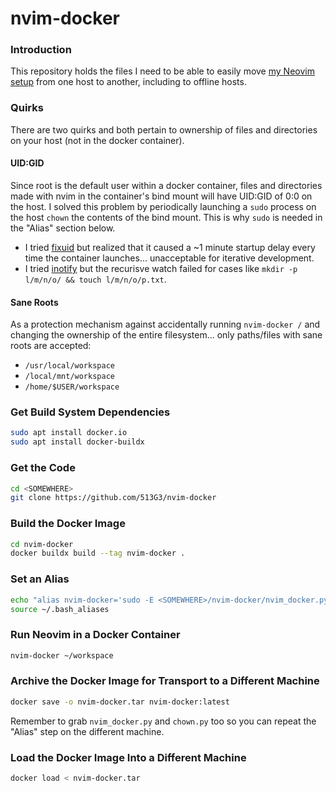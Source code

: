 # nvim-docker

### Introduction

This repository holds the files I need to be able to easily move [my Neovim setup](https://github.com/513G3/kickstart-modular.nvim) from one host to another, including to offline hosts.

### Quirks

There are two quirks and both pertain to ownership of files and directories on your host (not in the docker container).

#### UID:GID

Since root is the default user within a docker container, files and directories made with nvim in the container's bind mount will have UID:GID of 0:0 on the host.  I solved this problem by periodically launching a `sudo` process on the host `chown` the contents of the bind mount.  This is why `sudo` is needed in the "Alias" section below.

* I tried [fixuid](https://github.com/boxboat/fixuid) but realized that it caused a ~1 minute startup delay every time the container launches... unacceptable for iterative development.
* I tried [inotify](https://pypi.org/project/inotify/) but the recurisve watch failed for cases like `mkdir -p l/m/n/o/ && touch l/m/n/o/p.txt`.

#### Sane Roots

As a protection mechanism against accidentally running `nvim-docker /` and changing the ownership of the entire filesystem... only paths/files with sane roots are accepted:

* `/usr/local/workspace`
* `/local/mnt/workspace`
* `/home/$USER/workspace`


### Get Build System Dependencies

```sh
sudo apt install docker.io
sudo apt install docker-buildx
```

### Get the Code

```sh
cd <SOMEWHERE>
git clone https://github.com/513G3/nvim-docker
```

### Build the Docker Image

```sh
cd nvim-docker
docker buildx build --tag nvim-docker .
```

### Set an Alias

```sh
echo "alias nvim-docker='sudo -E <SOMEWHERE>/nvim-docker/nvim_docker.py'" >> ~/.bash_aliases
source ~/.bash_aliases
```

### Run Neovim in a Docker Container

```sh
nvim-docker ~/workspace
```

### Archive the Docker Image for Transport to a Different Machine

```sh
docker save -o nvim-docker.tar nvim-docker:latest
``` 

Remember to grab `nvim_docker.py` and `chown.py` too so you can repeat the "Alias" step on the different machine.

### Load the Docker Image Into a Different Machine

```sh
docker load < nvim-docker.tar
``` 

